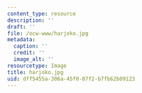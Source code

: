```yaml
---
content_type: resource
description: ''
draft: ''
file: /ocw-www/harjoko.jpg
metadata:
  caption: ''
  credit: ''
  image_alt: ''
resourcetype: Image
title: harjoko.jpg
uid: dff5455a-306a-45f0-87f2-b7fb62b09123
---
```

